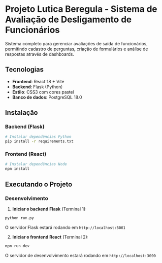 # Projeto Lutica Beregula - Sistema de Avaliação de Desligamento de Funcionários

Sistema completo para gerenciar avaliações de saída de funcionários, permitindo cadastro de perguntas, criação de formulários e análise de respostas através de dashboards.

## Tecnologias

- **Frontend**: React 18 + Vite
- **Backend**: Flask (Python)
- **Estilo**: CSS3 com cores pastel
- **Banco de dados**: PostgreSQL 18.0

## Instalação

### Backend (Flask)

```bash
# Instalar dependências Python
pip install -r requirements.txt
```

### Frontend (React)

```bash
# Instalar dependências Node
npm install
```

## Executando o Projeto

### Desenvolvimento

1. **Iniciar o backend Flask** (Terminal 1):
```bash
python run.py
```
O servidor Flask estará rodando em `http://localhost:5001`

2. **Iniciar o frontend React** (Terminal 2):
```bash
npm run dev
```
O servidor de desenvolvimento estará rodando em `http://localhost:3000`